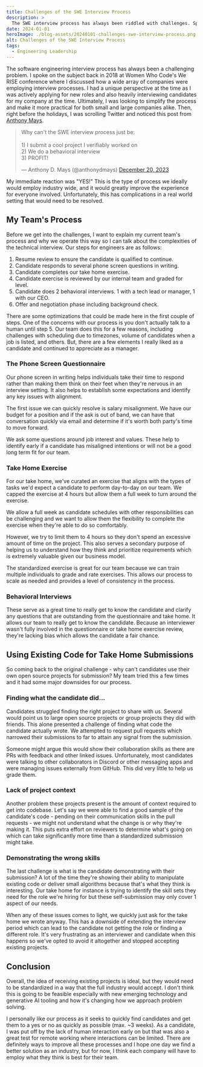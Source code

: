 ```yaml
---
title: Challenges of the SWE Interview Process
description: >
  The SWE interview process has always been riddled with challenges. Specifically, how we approach technically validating a candidate continues to be a struggle. These are my thoughts on that process and where I hope to see the industry move.
date: 2024-01-01
heroImage: ./blog-assets/20240101-challenges-swe-interview-process.png
alt: Challenges of the SWE Interview Process
tags:
  - Engineering Leadership
---
```


<script async src="https://platform.twitter.com/widgets.js" charset="utf-8"></script>

The software engineering interview process has always been a challenging problem. I spoke on the subject back in 2018 at Women Who Code's We RISE conference where I discussed how a wide array of companies were employing interview processes. I had a unique perspective at the time as I was actively applying for new roles and also heavily interviewing candidates for my company at the time. Ultimately, I was looking to simplify the process and make it more practical for both small and large companies alike. Then, right before the holidays, I was scrolling Twitter and noticed this post from [Anthony Mays](https://twitter.com/anthonydmays).

<blockquote class="twitter-tweet"><p lang="en" dir="ltr">Why can&#39;t the SWE interview process just be:<br><br>1) I submit a cool project I verifiably worked on<br>2) We do a behavioral interview<br>3) PROFIT!</p>&mdash; Anthony D. Mays (@anthonydmays) <a href="https://twitter.com/anthonydmays/status/1737606020090962180?ref_src=twsrc%5Etfw">December 20, 2023</a></blockquote> <script async src="https://platform.twitter.com/widgets.js" charset="utf-8"></script>

My immediate reaction was "YES!" This is the type of process we ideally would employ industry wide, and it would greatly improve the experience for everyone involved. Unfortunately, this has complications in a real world setting that would need to be resolved.

## My Team's Process

Before we get into the challenges, I want to explain my current team's process and why we operate this way so I can talk about the complexities of the technical interview. Our steps for engineers are as follows:

1. Resume review to ensure the candidate is qualified to continue.
2. Candidate responds to several phone screen questions in writing.
3. Candidate completes our take home exercise.
4. Candidate exercise is reviewed by our internal team and graded for level.
5. Candidate does 2 behavioral interviews. 1 with a tech lead or manager, 1 with our CEO.
6. Offer and negotiation phase including background check.

There are some optimizations that could be made here in the first couple of steps. One of the concerns with our process is you don't actually talk to a human until step 5. Our team does this for a few reasons, including challenges with scheduling due to timezones, volume of candidates when a job is listed, and others. But, there are a few elements I really liked as a candidate and continued to appreciate as a manager.

### The Phone Screen Questionnaire

Our phone screen in writing helps individuals take their time to respond rather than making them think on their feet when they're nervous in an interview setting. It also helps to establish some expectations and identify any key issues with alignment.

The first issue we can quickly resolve is salary misalignment. We have our budget for a position and if the ask is out of band, we can have that conversation quickly via email and determine if it's worth both party's time to move forward.

We ask some questions around job interest and values. These help to identify early if a candidate has misaligned intentions or will not be a good long term fit for our team.

### Take Home Exercise

For our take home, we've curated an exercise that aligns with the types of tasks we'd expect a candidate to perform day-to-day on our team. We capped the exercise at 4 hours but allow them a full week to turn around the exercise.

We allow a full week as candidate schedules with other responsibilities can be challenging and we want to allow them the flexibility to complete the exercise when they're able to do so comfortably.

However, we try to limit them to 4 hours so they don't spend an excessive amount of time on the project. This also serves a secondary purpose of helping us to understand how they think and prioritize requirements which is extremely valuable given our business model.

The standardized exercise is great for our team because we can train multiple individuals to grade and rate exercises. This allows our process to scale as needed and provides a level of consistency in the process.

### Behavioral Interviews

These serve as a great time to really get to know the candidate and clarify any questions that are outstanding from the questionnaire and take home. It allows our team to really get to know the candidate. Because an interviewer wasn't fully involved in the questionnaire or take home exercise review, they're lacking bias which allows the candidate a fair chance.

## Using Existing Code for Take Home Submissions

So coming back to the original challenge - why can't candidates use their own open source projects for submission? My team tried this a few times and it had some major downsides for our process.

### Finding what the candidate did...

Candidates struggled finding the right project to share with us. Several would point us to large open source projects or group projects they did with friends. This alone presented a challenge of finding what code the candidate actually wrote. We attempted to request pull requests which narrowed their submissions to far to attain any signal from the submission.

Someone might argue this would show their collaboration skills as there are PRs with feedback and other linked issues. Unfortunately, most candidates were talking to other collaborators in Discord or other messaging apps and were managing issues externally from GitHub. This did very little to help us grade them.

### Lack of project context

Another problem these projects present is the amount of context required to get into codebase. Let's say we were able to find a good sample of the candidate's code - pending on their communication skills in the pull requests - we might not understand what the change is or why they're making it. This puts extra effort on reviewers to determine what's going on which can take significantly more time than a standardized submission might take.

### Demonstrating the wrong skills

The last challenge is what is the candidate demonstrating with their submission? A lot of the time they're showing their ability to manipulate existing code or deliver small algorithms because that's what they think is interesting. Our take home for instance is trying to identify the skill sets they need for the role we're hiring for but these self-submission may only cover 1 aspect of our needs.

When any of these issues comes to light, we quickly just ask for the take home we wrote anyway. This has a downside of extending the interview period which can lead to the candidate not getting the role or finding a different role. It's very frustrating as an interviewer and candidate when this happens so we've opted to avoid it altogether and stopped accepting existing projects.

## Conclusion

Overall, the idea of receiving existing projects is ideal, but they would need to be standardized in a way that the full industry would accept. I don't think this is going to be feasible especially with new emerging technology and generative AI tooling and how it's changing how we approach problem solving.

I personally like our process as it seeks to quickly find candidates and get them to a yes or no as quickly as possible (max. ~3 weeks). As a candidate, I was put off by the lack of human interaction early on but that was also a great test for remote working where interactions can be limited. There are definitely ways to improve all these processes and I hope one day we find a better solution as an industry, but for now, I think each company will have to employ what they think is best for their team.
